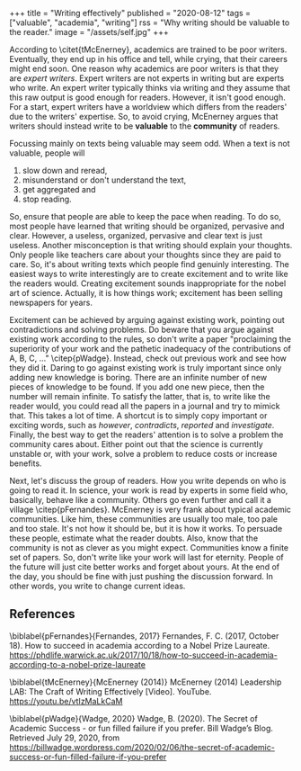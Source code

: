 +++
title = "Writing effectively"
published = "2020-08-12"
tags = ["valuable", "academia", "writing"]
rss = "Why writing should be valuable to the reader."
image = "/assets/self.jpg"
+++

According to \citet{tMcEnerney}, academics are trained to be poor writers.
Eventually, they end up in his office and tell, while crying, that their careers might end soon.
One reason why academics are poor writers is that they are *expert writers*.
Expert writers are not experts in writing but are experts who write.
An expert writer typically thinks via writing and they assume that this raw output is good enough for readers.
However, it isn't good enough.
For a start, expert writers have a worldview which differs from the readers' due to the writers' expertise.
So, to avoid crying, McEnerney argues that writers should instead write to be **valuable** to the **community** of readers.

Focussing mainly on texts being valuable may seem odd.
When a text is not valuable, people will

1. slow down and reread,
1. misunderstand or don't understand the text,
1. get aggregated and
1. stop reading.

So, ensure that people are able to keep the pace when reading.
To do so, most people have learned that writing should be organized, pervasive and clear.
However, a useless, organized, pervasive and clear text is just useless.
Another misconception is that writing should explain your thoughts.
Only people like teachers care about your thoughts since they are paid to care.
So, it's about writing texts which people find genuinly interesting.
The easiest ways to write interestingly are to create excitement and to write like the readers would.
Creating excitement sounds inappropriate for the nobel art of science.
Actually, it is how things work; excitement has been selling newspapers for years.

Excitement can be achieved by arguing against existing work, pointing out contradictions and solving problems.
Do beware that you argue against existing work according to the rules, so don't write a paper "proclaiming the superiority of your work and the pathetic inadequacy of the contributions of A, B, C, ..." \citep{pWadge}.
Instead, check out previous work and see how they did it.
Daring to go against existing work is truly important since only adding new knowledge is boring.
There are an infinite number of new pieces of knowledge to be found.
If you add one new piece, then the number will remain infinite.
To satisfy the latter, that is, to write like the reader would, you could read all the papers in a journal and try to mimick that.
This takes a lot of time.
A shortcut is to simply copy important or exciting words, such as *however*, *contradicts*, *reported* and *investigate*.
Finally, the best way to get the readers' attention is to solve a problem the community cares about.
Either point out that the science is currently unstable or, with your work, solve a problem to reduce costs or increase benefits.

Next, let's discuss the group of readers.
How you write depends on who is going to read it.
In science, your work is read by experts in some field who, basically, behave like a community.
Others go even further and call it a village \citep{pFernandes}.
McEnerney is very frank about typical academic communities.
Like him, these communities are usually too male, too pale and too stale.
It's not how it should be, but it is how it works.
To persuade these people, estimate what the reader doubts.
Also, know that the community is not as clever as you might expect.
Communities know a finite set of papers.
So, don't write like your work will last for eternity.
People of the future will just cite better works and forget about yours.
At the end of the day, you should be fine with just pushing the discussion forward.
In other words, you write to change current ideas.

## References

\biblabel{pFernandes}{Fernandes, 2017}
Fernandes, F. C. (2017, October 18). How to succeed in academia according to a Nobel Prize Laureate.
<https://phdlife.warwick.ac.uk/2017/10/18/how-to-succeed-in-academia-according-to-a-nobel-prize-laureate>

\biblabel{tMcEnerney}{McEnerney (2014)}
McEnerney (2014)
Leadership LAB: The Craft of Writing Effectively [Video].
YouTube. <https://youtu.be/vtIzMaLkCaM>

\biblabel{pWadge}{Wadge, 2020}
Wadge, B. (2020).
The Secret of Academic Success - or fun filled failure if you prefer.
Bill Wadge’s Blog.
Retrieved July 29, 2020, from 
<https://billwadge.wordpress.com/2020/02/06/the-secret-of-academic-success-or-fun-filled-failure-if-you-prefer>
